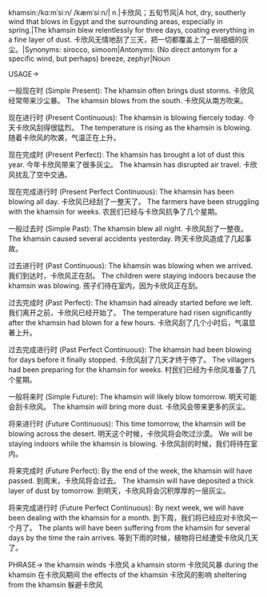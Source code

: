 khamsin:/kɑːmˈsiːn/ /kæmˈsiːn/| n.|卡欣风；五旬节风|A hot, dry, southerly wind that blows in Egypt and the surrounding areas, especially in spring.|The khamsin blew relentlessly for three days, coating everything in a fine layer of dust. 卡欣风无情地刮了三天，把一切都覆盖上了一层细细的灰尘。|Synonyms: sirocco, simoom|Antonyms: (No direct antonym for a specific wind, but perhaps) breeze, zephyr|Noun

USAGE->

一般现在时 (Simple Present):
The khamsin often brings dust storms. 卡欣风经常带来沙尘暴。
The khamsin blows from the south. 卡欣风从南方吹来。

现在进行时 (Present Continuous):
The khamsin is blowing fiercely today. 今天卡欣风刮得很猛烈。
The temperature is rising as the khamsin is blowing. 随着卡欣风的吹袭，气温正在上升。

现在完成时 (Present Perfect):
The khamsin has brought a lot of dust this year. 今年卡欣风带来了很多灰尘。
The khamsin has disrupted air travel. 卡欣风扰乱了空中交通。

现在完成进行时 (Present Perfect Continuous):
The khamsin has been blowing all day. 卡欣风已经刮了一整天了。
The farmers have been struggling with the khamsin for weeks. 农民们已经与卡欣风抗争了几个星期。

一般过去时 (Simple Past):
The khamsin blew all night. 卡欣风刮了一整夜。
The khamsin caused several accidents yesterday. 昨天卡欣风造成了几起事故。

过去进行时 (Past Continuous):
The khamsin was blowing when we arrived. 我们到达时，卡欣风正在刮。
The children were staying indoors because the khamsin was blowing. 孩子们待在室内，因为卡欣风正在刮。

过去完成时 (Past Perfect):
The khamsin had already started before we left. 我们离开之前，卡欣风已经开始了。
The temperature had risen significantly after the khamsin had blown for a few hours. 卡欣风刮了几个小时后，气温显著上升。

过去完成进行时 (Past Perfect Continuous):
The khamsin had been blowing for days before it finally stopped. 卡欣风刮了几天才终于停了。
The villagers had been preparing for the khamsin for weeks. 村民们已经为卡欣风准备了几个星期。

一般将来时 (Simple Future):
The khamsin will likely blow tomorrow. 明天可能会刮卡欣风。
The khamsin will bring more dust. 卡欣风会带来更多的灰尘。

将来进行时 (Future Continuous):
This time tomorrow, the khamsin will be blowing across the desert. 明天这个时候，卡欣风将会吹过沙漠。
We will be staying indoors while the khamsin is blowing. 卡欣风刮的时候，我们将待在室内。

将来完成时 (Future Perfect):
By the end of the week, the khamsin will have passed. 到周末，卡欣风将会过去。
The khamsin will have deposited a thick layer of dust by tomorrow. 到明天，卡欣风将会沉积厚厚的一层灰尘。

将来完成进行时 (Future Perfect Continuous):
By next week, we will have been dealing with the khamsin for a month. 到下周，我们将已经应对卡欣风一个月了。
The plants will have been suffering from the khamsin for several days by the time the rain arrives.  等到下雨的时候，植物将已经遭受卡欣风几天了。


PHRASE->
the khamsin winds 卡欣风
a khamsin storm 卡欣风风暴
during the khamsin 在卡欣风期间
the effects of the khamsin 卡欣风的影响
sheltering from the khamsin 躲避卡欣风

